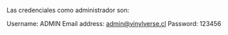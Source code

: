 Las credenciales como administrador son:

Username: ADMIN
Email address: admin@vinylverse.cl
Password: 123456
